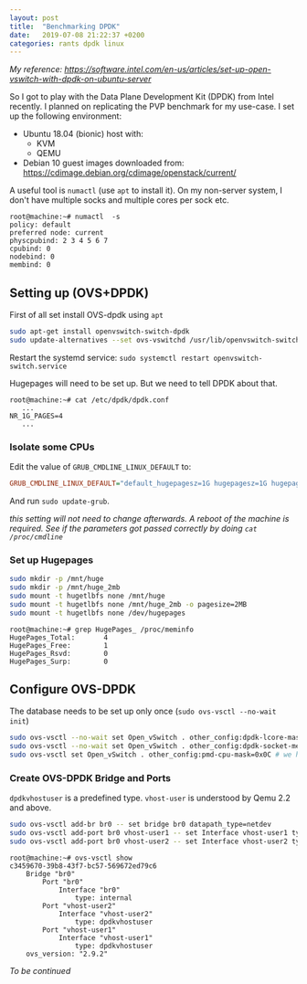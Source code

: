 ```yaml
---
layout: post
title:  "Benchmarking DPDK"
date:   2019-07-08 21:22:37 +0200
categories: rants dpdk linux
---
```

_My reference: https://software.intel.com/en-us/articles/set-up-open-vswitch-with-dpdk-on-ubuntu-server_

So I got to play with the Data Plane Development Kit (DPDK) from Intel recently. I planned on replicating the PVP benchmark for my use-case. I set up the following environment:

- Ubuntu 18.04 (bionic) host with:
    - KVM
    - QEMU
- Debian 10 guest images downloaded from: https://cdimage.debian.org/cdimage/openstack/current/

A useful tool is `numactl` (use `apt` to install it). On my non-server system, I don't have multiple socks and multiple cores per sock etc.
```console
root@machine:~# numactl  -s
policy: default
preferred node: current
physcpubind: 2 3 4 5 6 7 
cpubind: 0 
nodebind: 0 
membind: 0 
```
## Setting up (OVS+DPDK)
First of all set install OVS-dpdk using `apt`
```bash
sudo apt-get install openvswitch-switch-dpdk 
sudo update-alternatives --set ovs-vswitchd /usr/lib/openvswitch-switch-dpdk/ovs-vswitchd-dpdk
```

Restart the systemd service: `sudo systemctl restart openvswitch-switch.service`

Hugepages will need to be set up. But we need to tell DPDK about that.
```console
root@machine:~# cat /etc/dpdk/dpdk.conf
   ...
NR_1G_PAGES=4
   ...
```

### Isolate some CPUs
Edit the value of `GRUB_CMDLINE_LINUX_DEFAULT` to:
```ini
GRUB_CMDLINE_LINUX_DEFAULT="default_hugepagesz=1G hugepagesz=1G hugepages=4 hugepagesz=2M hugepages=2048 iommu=pt intel_iommu=on isolcpus=0,1"
```

And run `sudo update-grub`.

_this setting will not need to change afterwards. A reboot of the machine is required. See if the parameters got passed correctly by doing `cat /proc/cmdline`_


### Set up Hugepages
```bash
sudo mkdir -p /mnt/huge
sudo mkdir -p /mnt/huge_2mb
sudo mount -t hugetlbfs none /mnt/huge
sudo mount -t hugetlbfs none /mnt/huge_2mb -o pagesize=2MB
sudo mount -t hugetlbfs none /dev/hugepages
```

```console
root@machine:~# grep HugePages_ /proc/meminfo 
HugePages_Total:       4
HugePages_Free:        1
HugePages_Rsvd:        0
HugePages_Surp:        0
```

## Configure OVS-DPDK
The database needs to be set up only once (`sudo ovs-vsctl --no-wait init`)

```bash
sudo ovs-vsctl --no-wait set Open_vSwitch . other_config:dpdk-lcore-mask=0x03  # hopefully: cores, 0,1 
sudo ovs-vsctl --no-wait set Open_vSwitch . other_config:dpdk-socket-mem="1024"
sudo ovs-vsctl set Open_vSwitch . other_config:pmd-cpu-mask=0x0C # we have just one NUMA node
```

### Create OVS-DPDK Bridge and Ports
`dpdkvhostuser` is a predefined type. `vhost-user` is understood by Qemu 2.2 and above.
```bash
sudo ovs-vsctl add-br br0 -- set bridge br0 datapath_type=netdev
sudo ovs-vsctl add-port br0 vhost-user1 -- set Interface vhost-user1 type=dpdkvhostuser
sudo ovs-vsctl add-port br0 vhost-user2 -- set Interface vhost-user2 type=dpdkvhostuser
```

```console
root@machine:~# ovs-vsctl show
c3459670-39b8-43f7-bc57-569672ed79c6
    Bridge "br0"
        Port "br0"
            Interface "br0"
                type: internal
        Port "vhost-user2"
            Interface "vhost-user2"
                type: dpdkvhostuser
        Port "vhost-user1"
            Interface "vhost-user1"
                type: dpdkvhostuser
    ovs_version: "2.9.2"
```

_To be continued_